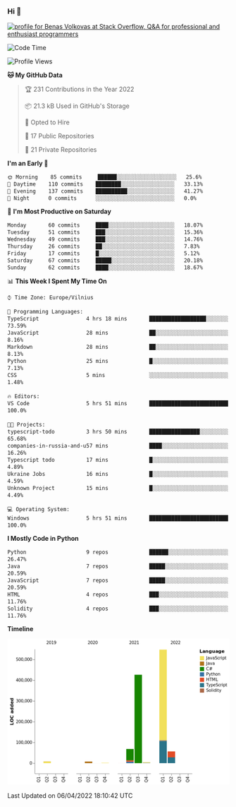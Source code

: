 ### Hi 👋
<a href="https://stackoverflow.com/users/14954249/benas-volkovas"><img src="https://stackoverflow.com/users/flair/14954249.png?theme=dark" width="208" height="58" alt="profile for Benas Volkovas at Stack Overflow, Q&amp;A for professional and enthusiast programmers" title="profile for Benas Volkovas at Stack Overflow, Q&amp;A for professional and enthusiast programmers"></a>

<!--START_SECTION:waka-->
![Code Time](http://img.shields.io/badge/Code%20Time-638%20hrs%2025%20mins-blue)

![Profile Views](http://img.shields.io/badge/Profile%20Views-3-blue)

**🐱 My GitHub Data** 

> 🏆 231 Contributions in the Year 2022
 > 
> 📦 21.3 kB Used in GitHub's Storage 
 > 
> 💼 Opted to Hire
 > 
> 📜 17 Public Repositories 
 > 
> 🔑 21 Private Repositories  
 > 
**I'm an Early 🐤** 

```text
🌞 Morning    85 commits     ██████░░░░░░░░░░░░░░░░░░░   25.6% 
🌆 Daytime    110 commits    ████████░░░░░░░░░░░░░░░░░   33.13% 
🌃 Evening    137 commits    ██████████░░░░░░░░░░░░░░░   41.27% 
🌙 Night      0 commits      ░░░░░░░░░░░░░░░░░░░░░░░░░   0.0%

```
📅 **I'm Most Productive on Saturday** 

```text
Monday       60 commits     ████░░░░░░░░░░░░░░░░░░░░░   18.07% 
Tuesday      51 commits     ███░░░░░░░░░░░░░░░░░░░░░░   15.36% 
Wednesday    49 commits     ███░░░░░░░░░░░░░░░░░░░░░░   14.76% 
Thursday     26 commits     ██░░░░░░░░░░░░░░░░░░░░░░░   7.83% 
Friday       17 commits     █░░░░░░░░░░░░░░░░░░░░░░░░   5.12% 
Saturday     67 commits     █████░░░░░░░░░░░░░░░░░░░░   20.18% 
Sunday       62 commits     ████░░░░░░░░░░░░░░░░░░░░░   18.67%

```


📊 **This Week I Spent My Time On** 

```text
⌚︎ Time Zone: Europe/Vilnius

💬 Programming Languages: 
TypeScript               4 hrs 18 mins       ██████████████████░░░░░░░   73.59% 
JavaScript               28 mins             ██░░░░░░░░░░░░░░░░░░░░░░░   8.16% 
Markdown                 28 mins             ██░░░░░░░░░░░░░░░░░░░░░░░   8.13% 
Python                   25 mins             █░░░░░░░░░░░░░░░░░░░░░░░░   7.13% 
CSS                      5 mins              ░░░░░░░░░░░░░░░░░░░░░░░░░   1.48%

🔥 Editors: 
VS Code                  5 hrs 51 mins       █████████████████████████   100.0%

🐱‍💻 Projects: 
typescript-todo          3 hrs 50 mins       ████████████████░░░░░░░░░   65.68% 
companies-in-russia-and-u57 mins             ████░░░░░░░░░░░░░░░░░░░░░   16.26% 
Typescript todo          17 mins             █░░░░░░░░░░░░░░░░░░░░░░░░   4.89% 
Ukraine Jobs             16 mins             █░░░░░░░░░░░░░░░░░░░░░░░░   4.59% 
Unknown Project          15 mins             █░░░░░░░░░░░░░░░░░░░░░░░░   4.49%

💻 Operating System: 
Windows                  5 hrs 51 mins       █████████████████████████   100.0%

```

**I Mostly Code in Python** 

```text
Python                   9 repos             ██████░░░░░░░░░░░░░░░░░░░   26.47% 
Java                     7 repos             █████░░░░░░░░░░░░░░░░░░░░   20.59% 
JavaScript               7 repos             █████░░░░░░░░░░░░░░░░░░░░   20.59% 
HTML                     4 repos             ███░░░░░░░░░░░░░░░░░░░░░░   11.76% 
Solidity                 4 repos             ███░░░░░░░░░░░░░░░░░░░░░░   11.76%

```


**Timeline**

![Chart not found](https://raw.githubusercontent.com/BenasVolkovas/BenasVolkovas/main/charts/bar_graph.png) 


 Last Updated on 06/04/2022 18:10:42 UTC
<!--END_SECTION:waka-->
